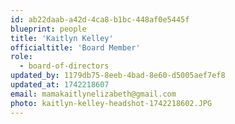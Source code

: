 ```yaml
---
id: ab22daab-a42d-4ca8-b1bc-448af0e5445f
blueprint: people
title: 'Kaitlyn Kelley'
officialtitle: 'Board Member'
role:
  - board-of-directors
updated_by: 1179db75-8eeb-4bad-8e60-d5005aef7ef8
updated_at: 1742218607
email: mamakaitlynelizabeth@gmail.com
photo: kaitlyn-kelley-headshot-1742218602.JPG
---
```

